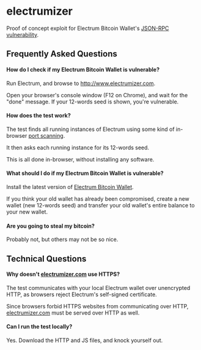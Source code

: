 # electrumizer
Proof of concept exploit for Electrum Bitcoin Wallet's [JSON-RPC vulnerability](https://github.com/spesmilo/electrum/issues/3374).

## Frequently Asked Questions

#### How do I check if my Electrum Bitcoin Wallet is vulnerable?

Run Electrum, and browse to http://www.electrumizer.com.

Open your browser's console window (F12 on Chrome), and wait for the "done" message. If your 12-words seed is shown, you're vulnerable.

#### How does the test work?

The test finds all running instances of Electrum using some kind of in-browser [port scanning](https://en.wikipedia.org/wiki/Port_scanner).

It then asks each running instance for its 12-words seed.

This is all done in-browser, without installing any software.

#### What should I do if my Electrum Bitcoin Wallet is vulnerable?

Install the latest version of [Electrum Bitcoin Wallet](https://electrum.org/#download).

If you think your old wallet has already been compromised, create a new wallet (new 12-words seed) and transfer your old wallet's entire balance to your new wallet.

#### Are you going to steal my bitcoin?

Probably not, but others may not be so nice.

## Technical Questions

#### Why doesn't [electrumizer.com](http://www.electrumizer.com) use HTTPS?

The test communicates with your local Electrum wallet over unencrypted HTTP, as browsers reject Electrum's self-signed certificate.

Since browsers forbid HTTPS websites from communicating over HTTP, [electrumizer.com](http://www.electrumizer.com) must be served over HTTP as well.

#### Can I run the test locally?

Yes. Download the HTTP and JS files, and knock yourself out.
